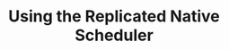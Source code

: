 ---
  title: "Using the Replicated Native Scheduler"
  description: "A step-by-step guide to shipping your application with the Replicated Native Scheduler."
  level: "replicatedCircle"
  icon: "replicatedCircle"
  gradient: "redToRed"
  index: false
  chapters:
    - title: "Create And Ship A Release"
      description: "Use the Replicated Vendor Portal to create and promote a release"
      slug: "create-release"
    - title: "Install And Test"
      description: "Walk through the customer experience of installing the release"
      slug: "install"
    - title: "Iterate and Ship Updates"
      description: "Learn how to iterate on the release to ship updates"
      slug: "iterate"
---